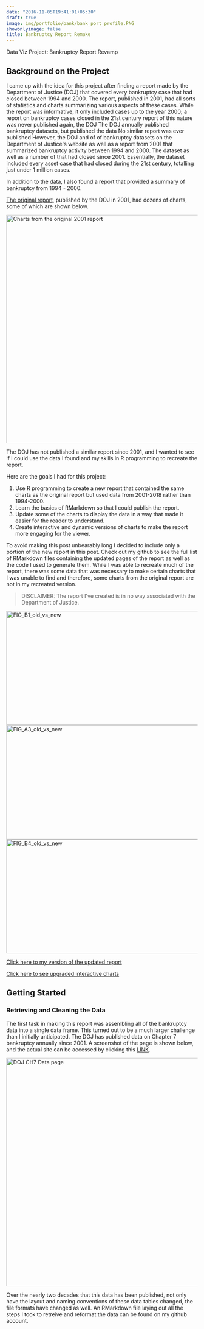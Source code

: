 ```yaml
---
date: "2016-11-05T19:41:01+05:30"
draft: true
image: img/portfolio/bank/bank_port_profile.PNG
showonlyimage: false
title: Bankruptcy Report Remake
---
```


Data Viz Project: Bankruptcy Report Revamp
<!--more-->

## Background on the Project 

I came up with the idea for this project after finding a report made by the Department of Justice (DOJ) that covered every bankruptcy case that had closed between 1994 and 2000. The report, published in 2001, had all sorts of statistics and charts summarizing various aspects of these cases. While the report was informative, it only included cases up to the year 2000; a report on bankruptcy cases closed in the 21st century  report of this nature was never published again, the DOJ The DOJ annually published bankruptcy datasets, but   published the data No similar report was ever published However, the DOJ   and of   of bankruptcy datasets on the Department of Justice's website as well as a report from 2001 that summarized bankruptcy activity between 1994 and 2000. The dataset    as well as a number of  that had closed since 2001. Essentially, the dataset included every asset case that had closed during the 21st century, totalling just under 1 million cases. 

In addition to the data, I also found a report that provided a summary of bankruptcy from 1994 - 2000.

[The original report](https://www.justice.gov/ust/eo/private_trustee/library/chapter07/docs/assetcases/Publicat.pdf), published by the DOJ in 2001, had dozens of charts, some of which are shown below. 

<img src="/portfolio/1w_bankruptcy_files/og_report_grid.PNG" alt="Charts from the original 2001 report" width="600px" height="600px"/>


The DOJ has not published a similar report since 2001, and I wanted to see if I could use the data I found and my skills in R programming to recreate the report. 

Here are the goals I had for this project:

1. Use R programming to create a new report that contained the same charts as the original report but used data from 2001-2018 rather than 1994-2000.
2. Learn the basics of RMarkdown so that I could publish the report. 
3. Update some of the charts to display the data in a way that made it easier for the reader to understand. 
4. Create interactive and dynamic versions of charts to make the report more engaging for the viewer. 

To avoid making this post unbearably long I decided to include only a portion of the new report in this post. Check out my github to see the full list of RMarkdown files containing the updated pages of the report as well as the code I used to generate them. While I was able to recreate much of the report, there was some data that was necessary to make certain charts that I was unable to find and therefore, some charts from the original report are not in my recreated version. 

> DISCLAIMER: The report I've created is in no way associated with the Department of Justice.

<img src="/portfolio/1w_bankruptcy_files/B1_old_vs_new.PNG" alt="FIG_B1_old_vs_new" width="600px" height="300px"/>

<img src="/portfolio/1w_bankruptcy_files/A3_old_vs_new.PNG" alt="FIG_A3_old_vs_new" width="600px" height="300px"/>

<img src="/portfolio/1w_bankruptcy_files/B4_old_vs_new.PNG" alt="FIG_B4_old_vs_new" width="600px" height="300px"/>

[Click here to my version of the updated report](https://rpubs.com/Kojobo/bankruptcy)

[Click here to see upgraded interactive charts](https://rpubs.com/Kojobo/567371)

## Getting Started 

### Retrieving and Cleaning the Data 

The first task in making this report was assembling all of the bankruptcy data into a single data frame. This turned out to be a much larger challenge than I initially anticipated. The DOJ has published data on Chapter 7 bankruptcy annually since 2001. A screenshot of the page is shown below, and the actual site  can be accessed by clicking this [LINK](https://www.justice.gov/ust/bankruptcy-data-statistics/chapter-7-trustee-final-reports). 

<img src="/portfolio/Bankruptcy_files/bankruptcy_data_site.PNG" alt="DOJ CH7 Data page" width="600px" height="600px"/>

Over the nearly two decades that this data has been published, not only have the layout and naming conventions of these data tables changed, the file formats have changed as well. An RMarkdown file laying out all the steps I took to retreive and reformat the data can be found on my github account. 




